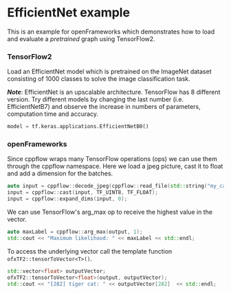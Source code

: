 # EfficientNet example

This is an example for openFrameworks which demonstrates how to load and evaluate a _pretrained_ graph using TensorFlow2.

### TensorFlow2
Load an EfficientNet model which is pretrained on the ImageNet dataset consisting of 1000 classes to solve the image classification task.

***Note***: EfficientNet is an upscalable architecture. TensorFlow has 8 different version. Try different models by changing the last number (i.e. EfficientNetB7) and observe the increase in numbers of parameters, computation time and accuracy.

```python
model = tf.keras.applications.EfficientNetB0()
```

### openFrameworks
Since cppflow wraps many TensorFlow operations (ops) we can use them through the cppflow namespace. Here we load a jpeg picture, cast it to float and add a dimension for the batches.
```c++
auto input = cppflow::decode_jpeg(cppflow::read_file(std::string("my_cat.jpg")));
input = cppflow::cast(input, TF_UINT8, TF_FLOAT);
input = cppflow::expand_dims(input, 0);
```
We can use TensorFlow's arg_max op to receive the highest value in the vector.
```c++
auto maxLabel = cppflow::arg_max(output, 1);
std::cout << "Maximum likelihood: " << maxLabel << std::endl;
```
To access the underlying vector call the template function `ofxTF2::tensorToVector<T>()`.
```c++
std::vector<float> outputVector;
ofxTF2::tensorToVector<float>(output, outputVector);
std::cout << "[282] tiger cat: " << outputVector[282]  << std::endl;
```
